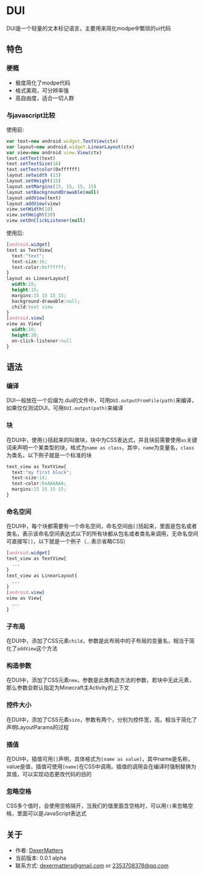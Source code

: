 # DUI
DUI是一个轻量的文本标记语言，主要用来简化modpe中繁琐的ui代码
## 特色
### 梗概
- 极度简化了modpe代码
- 格式美观，可分辨率强
- 高自由度，适合一切人群
### 与javascript比较
使用前:
```javascript
var text=new android.widget.TextView(ctx)
var layout=new android.widget.LinearLayout(ctx)
var view=new android.view.View(ctx)
text.setText(text)
text.setTextSize(16)
text.setTextcolor(Oxffffff)
layout.setwidth (15)
layout.setHeight(15)
layout.setMargins(15, 15, 15, 15)
layout.setBackgroundDrawable(null)
layout.addView(text)
layout.addView(view)
view.setWidth(10)
view.setHeight(20)
view.setOnClickListener(null)
```
使用后:
```css
[android.widget]
text as TextView{
  text:"text";
  text-size:16;
  text-color:0xffffff;
}
layout as LinearLayout{
  width:15;
  height:15;
  margins:15 15 15 15;
  background-drawable:null;
  child:text view
}
[android.view]
view as View{
  width:10;
  height:20;
  on-click-listener:null
}
```
## 语法
### 编译
DUI一般放在一个后缀为.dui的文件中，可用`DUI.outputFromFile(path)`来编译，如果仅仅测试DUI，可用`DUI.output(path)`来编译  
### 块
在DUI中，使用`{}`括起来的叫做块，块中为CSS表达式，并且块前需要使用`as`关键词来声明一个某类型的块，格式为`name as class`，其中，`name`为变量名，`class`为类名，以下例子就是一个标准的块  
```css
text_view as TextView{
  text:"my first block";
  text-size:14;
  text-color:0xAAAAAA;
  margins:15 15 15 15;
}
```
### 命名空间
在DUI中，每个块都需要有一个命名空间，命名空间由`[]`括起来，里面是包名或者类名，表示该命名空间表达式以下的所有块都从包名或者类名来调用，无命名空间可直接写`[]`，以下就是一个例子（...表示省略CSS）
```css
[android.widget]
text_view as TextView{
  ...
}
text_view as LinearLayout{
  ...
}
[android.view]
view as View{
  ...
}
```
### 子布局
在DUI中，添加了CSS元素`child`，参数是此布局中的子布局的变量名，相当于简化了`addView`这个方法
### 构造参数
在DUI中，添加了CSS元素`new`，参数是此类构造方法的参数，若块中无此元素，那么参数会默认指定为Minecraft主Activity的上下文
### 控件大小
在DUI中，添加了CSS元素`size`，参数有两个，分别为控件宽，高，相当于简化了声明LayoutParams的过程
### 插值
在DUI中，插值可用`[]`声明，具体格式为`[name as value]`，其中name是名称，value是值，插值可使用`[name]`在CSS中调用。插值的调用会在编译时强制替换为其值，可以实现动态更改代码的目的
### 忽略空格
CSS多个值时，会使用空格隔开，当我们的值里面含空格时，可以用`()`来忽略空格，里面可以是JavaScript表达式
## 关于
- 作者: [DexerMatters](https://github.com/DexerMatters)
- 当前版本: 0.0.1 alpha
- 联系方式: dexermatters@gmail.com or 2353708378@qq.com  
